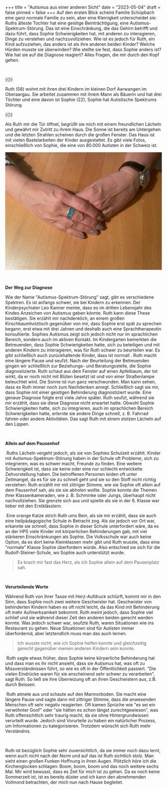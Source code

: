 +++
title = "Autismus aus einer anderen Sicht"
date = "2023-05-04"
draft = false
pinned = false
+++
 Auf den ersten Blick scheint Familie Schüpbach eine ganz normale Familie zu sein, aber eine Kleinigkeit unterscheidet sie: Ruths älteste Tochter hat eine geistige Beinträchtigung, eine Autismus-Spektrum-Störung. Das ist eine Einschränkung, die das Gehirn betrifft und dazu führt, dass Sophie Schwierigkeiten hat, mit anderen zu interagieren, Dinge zu verstehen und nachzuvollziehen. Wie ist es jedoch für Ruth, ein Kind aufzuziehen, das anders ist als ihre anderen beiden Kinder? Welche Hürden musste sie überwinden? Wie stellte sie fest, dass Sophie anders ist? Wie hat sie auf die Diagnose reagiert? Alles Fragen, die mir durch den Kopf gehen.

 <!--StartFragment-->

{{<box>}}

<!--EndFragment-->Ruth (58) wohnt mit ihren drei Kindern im kleinen Dorf Aarwangen im Oberaargau. Sie  arbeitet zusammen mit ihrem Mann als Bäuerin und hat drei Töchter und eine davon ist Sophie (22), Sophie hat Autistische Spektrums Störung. <!--StartFragment-->

{{</box>}}



<!--EndFragment-->

Als Ruth mir die Tür öffnet, begrüßt sie mich mit einem freundlichen Lächeln und gewährt mir Zutritt zu ihrem Haus. Die Sonne ist bereits am Untergehen und die letzten Strahlen scheinen durch die großen Fenster. Das Haus ist mit vielen Bastelarbeiten der Kinder ausgestattet. Es gibt viele Fotos, einschließlich von Sophie, die eine von 80.000 Autisten in der Schweiz ist.

![@Foto von Leonie Schüpbach. Die Hände von Ruth B.](whatsapp-bild-2023-05-05-um-15.03.49.jpg)

 

**Der Weg zur Diagnose**

Wie der Name "Autismus-Spektrum-Störung" sagt, gibt es verschiedene Spektren. Es ist anfangs schwer, sie bei Kindern zu erkennen. Der Kinderpsychiater Leo Kanner meinte, dass es im dritten Lebensjahr des Kindes Anzeichen von Autismus geben könnte. Ruth kann diese These bestätigen. Sie erzählt mir nachdenklich, an einem großen Kirschbaumholztisch gegenüber von mir, dass Sophie erst spät zu sprechen begann, erst etwa mit drei Jahren und deshalb auch eine Sprachtherapeutin konsultierte. Sophies Autismus zeigt sich jedoch nicht nur im sprachlichen Bereich, sondern auch im aktiven Kontakt. Im Kindergarten bemerkten die Betreuenden, dass Sophie Schwierigkeiten hatte, sich zu beteiligen und mit anderen Kindern zu interagieren, was für Ruth schwer zu beurteilen war. Es gibt schließlich auch zurückhaltende Kinder, dass ist normall . Ruth macht eine längere Pause und seufzt. Nach der Beurteilung der Betreuenden gingen wir schließlich zur Beziehungs- und Beratungsstelle, die Sophie diagnostizierte. Ruth schaut aus dem Fenster auf einen Apfelbaum, der tot wirkt, da er noch nicht mit Blüten besetzt ist und von einer Straßenlampe beleuchtet wird. Die Sonne ist nun ganz verschwunden. Man kann sehen, dass es Ruth immer noch zum Nachdenken anregt. Schließlich sagt sie mir, dass Sophie mit einer geistigen Behinderung diagnostiziert wurde. Eine genaue Diagnose folgte erst viele Jahre später. Ruth seufzt, während sie mir erzählt, dass sie diese Diagnose nicht erwartet hatte. Obwohl Sophie Schwierigkeiten hatte, sich zu integrieren, auch im sprachlichen Bereich Schwierigkeiten hatte, erlernte sie andere Dinge schnell, z. B. Fahrrad fahren oder andere Aktivitäten. Das sagt Ruth mit einem stolzen Lächeln auf den Lippen.

 

**Allein auf dem Pausenhof**

 Ruths Lächeln vergeht jedoch, als sie von Sophies Schulzeit erzählt. Kinder mit Autismus-Spektrum-Störung haben in der Schule oft Probleme, sich zu integrieren, was es schwer macht, Freunde zu finden. Eine weitere Schwierigkeit ist, dass sie keine oder eine nur schlecht entwickelte Zeitvorstellung haben. Die betroffenen Personen leiden oft unter Zeitmangel, da es für sie zu schnell geht und sie so den Stoff nicht richtig verstehen. Ruth erzählt mir mit zittriger Stimme, wie sie Sophie oft allein auf dem Pausenhof sah, als sie sie abholen wollte. Sophie konnte die Themen ihrer Klassenkameraden, wie z. B. Schminke oder Jungs, überhaupt nicht nachvollziehen. Sie grenzte sich aus und spielte als sie in der 6. Klasse war lieber mit den Erstklässlern.

 Eine orange Katze strich Ruth ums Bein, als sie mir erzählt, dass sie auch eine heilpädagogische Schule in Betracht zog. Als sie jedoch vor Ort war, erkannte sie schnell, dass Sophie in dieser Schule unterfordert wäre, da es an der HPS viele Kinder mit körperlichen Behinderungen gab, mit viel stärkeren Einschränkungen als Sophie. Die Volksschule war auch keine Option, da es dort keine Kleinklassen mehr gibt und Ruth wusste, dass eine "normale" Klasse Sophie überfordern würde. Also entschied sie sich für die Rudolf-Steiner-Schule, wo Sophie auch unterstützt wurde.

> Es brach mir fast das Herz, als ich Sophie allein auf dem Pausenplatz sah.

 

**Verurteilende Worte**

Während Ruth von ihrer Tasse mit Herz-Aufdruck schlürft, kommt mir in den Sinn, dass Sophie noch zwei weitere Geschwister hat. Geschwister von behinderten Kindern haben es oft nicht leicht, da das Kind mit Behinderung oft mehr Aufmerksamkeit bekommt. Ruth meint jedoch, dass Sophie viel schlief und sie während dieser Zeit den anderen beiden gerecht werden konnte. Was jedoch schwer war, seufzte Ruth, waren Situationen wie ins Restaurant zu gehen. Neue Situationen sind für Autisten immer überfordernd, aber letztendlich muss man das auch lernen.

> Ich wusste nicht, wie ich Sophie helfen konnte und gleichzeitig gerecht gegenüber meinen anderen Kindern sein konnte.



 Ruth sagte etwas früher, dass Sophie keine körperliche Behinderung hat und dass man es ihr nicht ansieht, dass sie Autismus hat, was oft zu Missverständnissen führt, so wie es oft in der Öffentlichkeit passiert. "Die vielen Eindrücke waren für sie anscheinend sehr schwer zu verarbeiten", sagt Ruth. So ließ sie ihre Überreizung oft an ihren Geschwistern aus, z.B. durch Beissen.

 Ruth atmete aus und schaute auf den Marmorboden. Sie macht eine längere Pause und sagte dann mit zittriger Stimme, dass die anwesenden Menschen oft sehr negativ reagierten. Oft kamen Sprüche wie "es sei ein verwöhnter Goof" oder "sie hätten es schon längst zurechtgewiesen", was Ruth offensichtlich sehr traurig macht, da sie ohne Hintergrundwissen verurteilt wurde. Jedoch sind Vorurteile zu haben ein natürlicher Prozess, um Informationen zu kategorisieren. Trotzdem wünscht sich Ruth mehr Verständnis.

 

Ruth ist bezüglich Sophie sehr zuversichtlich, da sie immer noch dazu lernt, wenn auch nicht nach der Norm und auf das ist Ruth sichtlich stolz. Man sieht einen großen Funken Hoffnung in ihren Augen. Plötzlich höre ich die Kirchenglocken schlagen: Boom, boom, boom und das noch weitere sechs Mal. Mir wird bewusst, dass es Zeit für mich ist zu gehen. Da es noch keine Sommerzeit ist, ist es bereits düster und ich kann den abnehmenden Vollmond betrachten, der mich nun nach Hause begleitet.